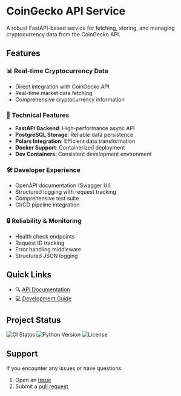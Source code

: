 # CoinGecko API Service

A robust FastAPI-based service for fetching, storing, and managing cryptocurrency data from the CoinGecko API.

## Features

### 📊 Real-time Cryptocurrency Data
- Direct integration with CoinGecko API
- Real-time market data fetching
- Comprehensive cryptocurrency information

### 🔧 Technical Features
- **FastAPI Backend**: High-performance async API
- **PostgreSQL Storage**: Reliable data persistence
- **Polars Integration**: Efficient data transformation
- **Docker Support**: Containerized deployment
- **Dev Containers**: Consistent development environment

### 🛠️ Developer Experience
- OpenAPI documentation (Swagger UI)
- Structured logging with request tracking
- Comprehensive test suite
- CI/CD pipeline integration

### 🔒 Reliability & Monitoring
- Health check endpoints
- Request ID tracking
- Error handling middleware
- Structured JSON logging

## Quick Links

- 🔍 [API Documentation](api/overview.md)
- 💻 [Development Guide](development/setup.md)

## Project Status

![CI Status](https://github.com/szymon0f/coingecko-api-service/workflows/CI/badge.svg)
![Python Version](https://img.shields.io/badge/python-3.10-blue.svg)
![License](https://img.shields.io/badge/license-MIT-green.svg)

## Support

If you encounter any issues or have questions:

1. Open an [issue](https://github.com/szymon0f/coingecko-api-service/issues)
2. Submit a [pull request](https://github.com/szymon0f/coingecko-api-service/pulls)